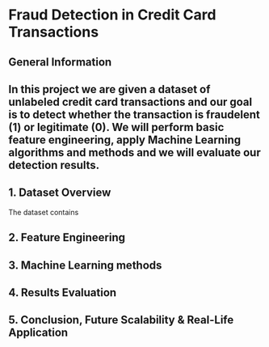# Fraud Detection in Credit Card Transactions 
## **General Information**
In this project we are given a dataset of unlabeled credit card transactions and our goal is to detect whether the transaction is fraudelent (1) or legitimate (0). We will perform basic feature engineering, apply Machine Learning algorithms and methods and we will evaluate our detection results.
---
## **1. Dataset Overview**
The dataset contains 

## **2. Feature Engineering**

## **3. Machine Learning methods**

## **4. Results Evaluation**

## **5. Conclusion, Future Scalability & Real-Life Application**
